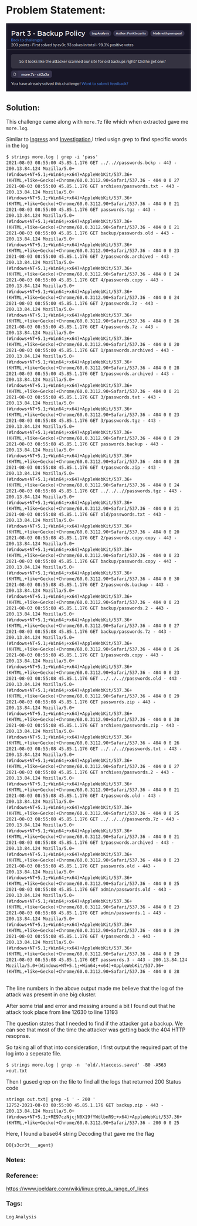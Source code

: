 # Problem Statement:
![question](https://raw.githubusercontent.com/0x41head/CTF-Writeups/main/src/DOA2021ctf/Log%20Analysis/Backup%20Policy/ques.png)

## Solution:

This challenge came along with `more.7z` file which when extracted gave me `more.log`.

Similar to [Ingress](https://0x41head.github.io/CTF-Writeups/book/DOA2021ctf/Log%20Analysis/Ingress/Ingress.html) and [Investigation](https://0x41head.github.io/CTF-Writeups/book/DOA2021ctf/Log%20Analysis/Investigation/Investigation.html),I tried usign grep to find specific words in the log
```
$ strings more.log | grep -i 'pass'
2021-08-03 08:55:00 45.85.1.176 GET ../..//passwords.bckp - 443 - 200.13.84.124 Mozilla/5.0+(Windows+NT+5.1;+Win64;+x64)+AppleWebKit/537.36+(KHTML,+like+Gecko)+Chrome/60.0.3112.90+Safari/537.36 - 404 0 0 27
2021-08-03 08:55:00 45.85.1.176 GET archives/passwords.txt - 443 - 200.13.84.124 Mozilla/5.0+(Windows+NT+5.1;+Win64;+x64)+AppleWebKit/537.36+(KHTML,+like+Gecko)+Chrome/60.0.3112.90+Safari/537.36 - 404 0 0 21
2021-08-03 08:55:00 45.85.1.176 GET passwords.tgz - 443 - 200.13.84.124 Mozilla/5.0+(Windows+NT+5.1;+Win64;+x64)+AppleWebKit/537.36+(KHTML,+like+Gecko)+Chrome/60.0.3112.90+Safari/537.36 - 404 0 0 21
2021-08-03 08:55:00 45.85.1.176 GET backup/passwords.old - 443 - 200.13.84.124 Mozilla/5.0+(Windows+NT+5.1;+Win64;+x64)+AppleWebKit/537.36+(KHTML,+like+Gecko)+Chrome/60.0.3112.90+Safari/537.36 - 404 0 0 23
2021-08-03 08:55:00 45.85.1.176 GET 2/passwords.archived - 443 - 200.13.84.124 Mozilla/5.0+(Windows+NT+5.1;+Win64;+x64)+AppleWebKit/537.36+(KHTML,+like+Gecko)+Chrome/60.0.3112.90+Safari/537.36 - 404 0 0 24
2021-08-03 08:55:00 45.85.1.176 GET 4/passwords.copy - 443 - 200.13.84.124 Mozilla/5.0+(Windows+NT+5.1;+Win64;+x64)+AppleWebKit/537.36+(KHTML,+like+Gecko)+Chrome/60.0.3112.90+Safari/537.36 - 404 0 0 24
2021-08-03 08:55:00 45.85.1.176 GET 2/passwords.7z - 443 - 200.13.84.124 Mozilla/5.0+(Windows+NT+5.1;+Win64;+x64)+AppleWebKit/537.36+(KHTML,+like+Gecko)+Chrome/60.0.3112.90+Safari/537.36 - 404 0 0 26
2021-08-03 08:55:00 45.85.1.176 GET 4/passwords.7z - 443 - 200.13.84.124 Mozilla/5.0+(Windows+NT+5.1;+Win64;+x64)+AppleWebKit/537.36+(KHTML,+like+Gecko)+Chrome/60.0.3112.90+Safari/537.36 - 404 0 0 20
2021-08-03 08:55:00 45.85.1.176 GET 1/passwords.archived - 443 - 200.13.84.124 Mozilla/5.0+(Windows+NT+5.1;+Win64;+x64)+AppleWebKit/537.36+(KHTML,+like+Gecko)+Chrome/60.0.3112.90+Safari/537.36 - 404 0 0 28
2021-08-03 08:55:00 45.85.1.176 GET 1/passwords.archived - 443 - 200.13.84.124 Mozilla/5.0+(Windows+NT+5.1;+Win64;+x64)+AppleWebKit/537.36+(KHTML,+like+Gecko)+Chrome/60.0.3112.90+Safari/537.36 - 404 0 0 21
2021-08-03 08:55:08 45.85.1.176 GET 3/passwords.txt - 443 - 200.13.84.124 Mozilla/5.0+(Windows+NT+5.1;+Win64;+x64)+AppleWebKit/537.36+(KHTML,+like+Gecko)+Chrome/60.0.3112.90+Safari/537.36 - 404 0 0 23
2021-08-03 08:55:08 45.85.1.176 GET 3/passwords.tgz - 443 - 200.13.84.124 Mozilla/5.0+(Windows+NT+5.1;+Win64;+x64)+AppleWebKit/537.36+(KHTML,+like+Gecko)+Chrome/60.0.3112.90+Safari/537.36 - 404 0 0 29
2021-08-03 08:55:08 45.85.1.176 GET passwords.backup - 443 - 200.13.84.124 Mozilla/5.0+(Windows+NT+5.1;+Win64;+x64)+AppleWebKit/537.36+(KHTML,+like+Gecko)+Chrome/60.0.3112.90+Safari/537.36 - 404 0 0 28
2021-08-03 08:55:08 45.85.1.176 GET 4/passwords.zip - 443 - 200.13.84.124 Mozilla/5.0+(Windows+NT+5.1;+Win64;+x64)+AppleWebKit/537.36+(KHTML,+like+Gecko)+Chrome/60.0.3112.90+Safari/537.36 - 404 0 0 24
2021-08-03 08:55:08 45.85.1.176 GET ../../..//passwords.tgz - 443 - 200.13.84.124 Mozilla/5.0+(Windows+NT+5.1;+Win64;+x64)+AppleWebKit/537.36+(KHTML,+like+Gecko)+Chrome/60.0.3112.90+Safari/537.36 - 404 0 0 21
2021-08-03 08:55:08 45.85.1.176 GET old/passwords.txt - 443 - 200.13.84.124 Mozilla/5.0+(Windows+NT+5.1;+Win64;+x64)+AppleWebKit/537.36+(KHTML,+like+Gecko)+Chrome/60.0.3112.90+Safari/537.36 - 404 0 0 20
2021-08-03 08:55:08 45.85.1.176 GET 2/passwords.copy.copy - 443 - 200.13.84.124 Mozilla/5.0+(Windows+NT+5.1;+Win64;+x64)+AppleWebKit/537.36+(KHTML,+like+Gecko)+Chrome/60.0.3112.90+Safari/537.36 - 404 0 0 23
2021-08-03 08:55:08 45.85.1.176 GET backup/passwords.copy - 443 - 200.13.84.124 Mozilla/5.0+(Windows+NT+5.1;+Win64;+x64)+AppleWebKit/537.36+(KHTML,+like+Gecko)+Chrome/60.0.3112.90+Safari/537.36 - 404 0 0 30
2021-08-03 08:55:08 45.85.1.176 GET 2/passwords.backup - 443 - 200.13.84.124 Mozilla/5.0+(Windows+NT+5.1;+Win64;+x64)+AppleWebKit/537.36+(KHTML,+like+Gecko)+Chrome/60.0.3112.90+Safari/537.36 - 404 0 0 23
2021-08-03 08:55:08 45.85.1.176 GET backup/passwords.2 - 443 - 200.13.84.124 Mozilla/5.0+(Windows+NT+5.1;+Win64;+x64)+AppleWebKit/537.36+(KHTML,+like+Gecko)+Chrome/60.0.3112.90+Safari/537.36 - 404 0 0 27
2021-08-03 08:55:08 45.85.1.176 GET backup/passwords.7z - 443 - 200.13.84.124 Mozilla/5.0+(Windows+NT+5.1;+Win64;+x64)+AppleWebKit/537.36+(KHTML,+like+Gecko)+Chrome/60.0.3112.90+Safari/537.36 - 404 0 0 26
2021-08-03 08:55:08 45.85.1.176 GET 1/passwords.copy - 443 - 200.13.84.124 Mozilla/5.0+(Windows+NT+5.1;+Win64;+x64)+AppleWebKit/537.36+(KHTML,+like+Gecko)+Chrome/60.0.3112.90+Safari/537.36 - 404 0 0 23
2021-08-03 08:55:08 45.85.1.176 GET ../../..//passwords.old - 443 - 200.13.84.124 Mozilla/5.0+(Windows+NT+5.1;+Win64;+x64)+AppleWebKit/537.36+(KHTML,+like+Gecko)+Chrome/60.0.3112.90+Safari/537.36 - 404 0 0 29
2021-08-03 08:55:08 45.85.1.176 GET passwords.zip - 443 - 200.13.84.124 Mozilla/5.0+(Windows+NT+5.1;+Win64;+x64)+AppleWebKit/537.36+(KHTML,+like+Gecko)+Chrome/60.0.3112.90+Safari/537.36 - 404 0 0 30
2021-08-03 08:55:08 45.85.1.176 GET archives/passwords.zip - 443 - 200.13.84.124 Mozilla/5.0+(Windows+NT+5.1;+Win64;+x64)+AppleWebKit/537.36+(KHTML,+like+Gecko)+Chrome/60.0.3112.90+Safari/537.36 - 404 0 0 26
2021-08-03 08:55:08 45.85.1.176 GET ../../..//passwords.txt - 443 - 200.13.84.124 Mozilla/5.0+(Windows+NT+5.1;+Win64;+x64)+AppleWebKit/537.36+(KHTML,+like+Gecko)+Chrome/60.0.3112.90+Safari/537.36 - 404 0 0 27
2021-08-03 08:55:08 45.85.1.176 GET archives/passwords.2 - 443 - 200.13.84.124 Mozilla/5.0+(Windows+NT+5.1;+Win64;+x64)+AppleWebKit/537.36+(KHTML,+like+Gecko)+Chrome/60.0.3112.90+Safari/537.36 - 404 0 0 21
2021-08-03 08:55:08 45.85.1.176 GET 4/passwords.old - 443 - 200.13.84.124 Mozilla/5.0+(Windows+NT+5.1;+Win64;+x64)+AppleWebKit/537.36+(KHTML,+like+Gecko)+Chrome/60.0.3112.90+Safari/537.36 - 404 0 0 25
2021-08-03 08:55:08 45.85.1.176 GET ../../..//passwords.7z - 443 - 200.13.84.124 Mozilla/5.0+(Windows+NT+5.1;+Win64;+x64)+AppleWebKit/537.36+(KHTML,+like+Gecko)+Chrome/60.0.3112.90+Safari/537.36 - 404 0 0 21
2021-08-03 08:55:08 45.85.1.176 GET 1/passwords.archived - 443 - 200.13.84.124 Mozilla/5.0+(Windows+NT+5.1;+Win64;+x64)+AppleWebKit/537.36+(KHTML,+like+Gecko)+Chrome/60.0.3112.90+Safari/537.36 - 404 0 0 23
2021-08-03 08:55:08 45.85.1.176 GET passwords.old - 443 - 200.13.84.124 Mozilla/5.0+(Windows+NT+5.1;+Win64;+x64)+AppleWebKit/537.36+(KHTML,+like+Gecko)+Chrome/60.0.3112.90+Safari/537.36 - 404 0 0 25
2021-08-03 08:55:08 45.85.1.176 GET admin/passwords.old - 443 - 200.13.84.124 Mozilla/5.0+(Windows+NT+5.1;+Win64;+x64)+AppleWebKit/537.36+(KHTML,+like+Gecko)+Chrome/60.0.3112.90+Safari/537.36 - 404 0 0 23
2021-08-03 08:55:08 45.85.1.176 GET admin/passwords.1 - 443 - 200.13.84.124 Mozilla/5.0+(Windows+NT+5.1;+Win64;+x64)+AppleWebKit/537.36+(KHTML,+like+Gecko)+Chrome/60.0.3112.90+Safari/537.36 - 404 0 0 29
2021-08-03 08:55:08 45.85.1.176 GET 4/passwords.3 - 443 - 200.13.84.124 Mozilla/5.0+(Windows+NT+5.1;+Win64;+x64)+AppleWebKit/537.36+(KHTML,+like+Gecko)+Chrome/60.0.3112.90+Safari/537.36 - 404 0 0 29
2021-08-03 08:55:08 45.85.1.176 GET passwords.3 - 443 - 200.13.84.124 Mozilla/5.0+(Windows+NT+5.1;+Win64;+x64)+AppleWebKit/537.36+(KHTML,+like+Gecko)+Chrome/60.0.3112.90+Safari/537.36 - 404 0 0 28


```
The line numbers in the above output made me believe that the log of the attack was present in one big cluster.

After some trial and error and messing around a bit I found out that he attack took place from line 12630 to line 13193

The question states that I needed to find if the attacker got a backup. We can see that most of the time the attacker was getting back the
404 HTTP resopnse. 

So taking all of that into consideration, I first output the required part of the log into a seperate file.
```
$ strings more.log | grep -n  'old/.htaccess.saved' -B0 -A563  >out.txt
```

Then I gused grep on the file to find all the logs that returned 200 Status code
```
strings out.txt| grep -i ' - 200 '
12752-2021-08-03 08:55:00 45.85.1.176 GET backup.zip - 443 - 200.13.84.124 Mozilla/5.0+(Windows+NT+5.1;+RE97czNjcjN0X19fYWdlbnR9;+x64)+AppleWebKit/537.36+(KHTML,+like+Gecko)+Chrome/60.0.3112.90+Safari/537.36 - 200 0 0 25
```
Here, I found a base64 string
Decoding that gave me the flag
```
DO{s3cr3t___agent}
```
### Notes:
### Reference:
https://www.joeldare.com/wiki/linux:grep_a_range_of_lines
### Tags:
`Log` `Analysis` 